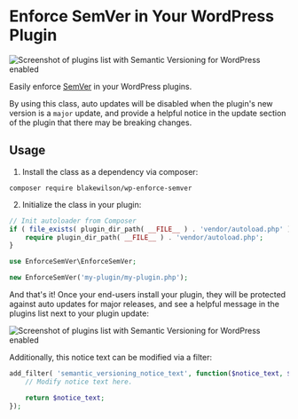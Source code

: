 # Enforce SemVer in Your WordPress Plugin

![Screenshot of plugins list with Semantic Versioning for WordPress enabled](https://github.com/blakewilson/wp-enforce-semver/blob/main/.assets/screenshot-1.png?raw=true)

Easily enforce [SemVer](https://semver.org) in your WordPress plugins.

By using this class, auto updates will be disabled when the plugin's new version is a `major` update, and provide a helpful notice in the update section of the plugin that there may be breaking changes.

## Usage

1. Install the class as a dependency via composer:

```
composer require blakewilson/wp-enforce-semver
```

2. Initialize the class in your plugin:

```php
// Init autoloader from Composer
if ( file_exists( plugin_dir_path( __FILE__ ) . 'vendor/autoload.php' ) ) {
	require plugin_dir_path( __FILE__ ) . 'vendor/autoload.php';
}

use EnforceSemVer\EnforceSemVer;

new EnforceSemVer('my-plugin/my-plugin.php');
```

And that's it! Once your end-users install your plugin, they will be protected against auto updates for major releases, and see a helpful message in the plugins list next to your plugin update:

![Screenshot of plugins list with Semantic Versioning for WordPress enabled](https://github.com/blakewilson/wp-enforce-semver/blob/main/.assets/screenshot-1.png?raw=true)

Additionally, this notice text can be modified via a filter:

```php
add_filter( 'semantic_versioning_notice_text', function($notice_text, $plugin_file_name) {
	// Modify notice text here.

	return $notice_text;
});
```
